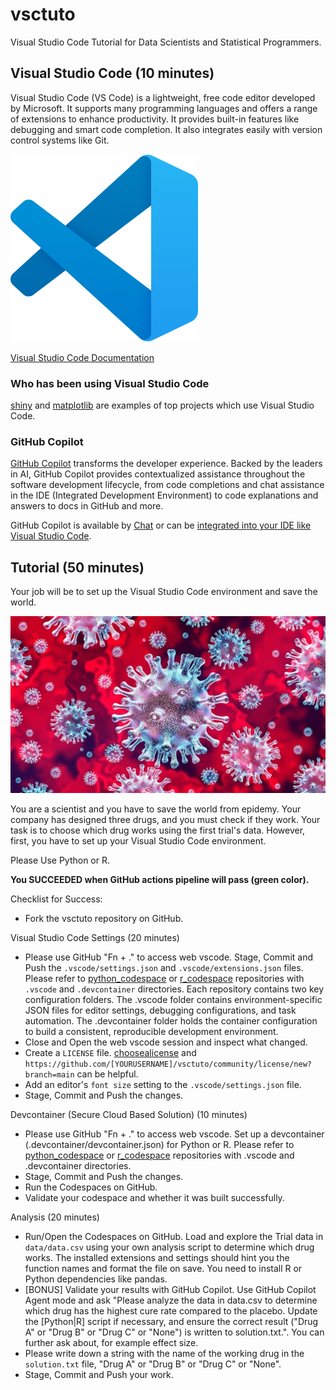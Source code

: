 # vsctuto

Visual Studio Code Tutorial for Data Scientists and Statistical Programmers.

## Visual Studio Code (10 minutes)

Visual Studio Code (VS Code) is a lightweight, free code editor developed by Microsoft. It supports many programming languages and offers a range of extensions to enhance productivity. It provides built-in features like debugging and smart code completion. It also integrates easily with version control systems like Git.

<a href="https://code.visualstudio.com/docs"><img src="img/vscode.png" alt="Visual Studio Code Logo" height="300px" width="auto"></a>

[Visual Studio Code Documentation](https://code.visualstudio.com/docs)

### Who has been using Visual Studio Code

[shiny](https://github.com/rstudio/shiny) and [matplotlib](https://github.com/matplotlib/matplotlib) are examples of top projects which use Visual Studio Code.

### GitHub Copilot

[GitHub Copilot](https://github.com/features/copilot) transforms the developer experience. Backed by the leaders in AI, GitHub Copilot provides contextualized assistance throughout the software development lifecycle, from code completions and chat assistance in the IDE (Integrated Development Environment) to code explanations and answers to docs in GitHub and more.

GitHub Copilot is available by [Chat](https://github.com/copilot) or can be [integrated into your IDE like Visual Studio Code](https://marketplace.visualstudio.com/items?itemName=GitHub.copilot).

## Tutorial (50 minutes)

Your job will be to set up the Visual Studio Code environment and save the world.

![Source: Springer Nature](img/virus.png)

You are a scientist and you have to save the world from epidemy.
Your company has designed three drugs, and you must check if they work.
Your task is to choose which drug works using the first trial's data.
However, first, you have to set up your Visual Studio Code environment.

Please Use Python or R.

**You SUCCEEDED when GitHub actions pipeline will pass (green color).**

Checklist for Success:

* Fork the vsctuto repository on GitHub.

Visual Studio Code Settings (20 minutes)

* Please use GitHub "Fn + ." to access web vscode. Stage, Commit and Push the `.vscode/settings.json` and `.vscode/extensions.json` files. Please refer to [python_codespace](https://www.github.com/polkas/python_codespace) or [r_codespace](https://www.github.com/polkas/r_codespace) repositories with `.vscode` and `.devcontainer` directories.  Each repository contains two key configuration folders. The .vscode folder contains environment-specific JSON files for editor settings, debugging configurations, and task automation. The .devcontainer folder holds the container configuration to build a consistent, reproducible development environment.
* Close and Open the web vscode session and inspect what changed.
* Create a `LICENSE` file. [choosealicense](https://choosealicense.com/) and `https://github.com/[YOURUSERNAME]/vsctuto/community/license/new?branch=main` can be helpful.
* Add an editor's `font size` setting to the `.vscode/settings.json` file. 
* Stage, Commit and Push the changes.


Devcontainer (Secure Cloud Based Solution) (10 minutes)

* Please use GitHub "Fn + ." to access web vscode. Set up a devcontainer (.devcontainer/devcontainer.json) for Python or R. Please refer to [python_codespace](https://www.github.com/polkas/python_codespace) or [r_codespace](https://www.github.com/polkas/r_codespace) repositories with .vscode and .devcontainer directories.
* Stage, Commit and Push the changes.
* Run the Codespaces on GitHub.
* Validate your codespace and whether it was built successfully.

Analysis (20 minutes)

* Run/Open the Codespaces on GitHub. Load and explore the Trial data in `data/data.csv` using your own analysis script to determine which drug works. The installed extensions and settings should hint you the function names and format the file on save. You need to install R or Python dependencies like pandas.
* [BONUS] Validate your results with GitHub Copilot. Use GitHub Copilot Agent mode and ask "Please analyze the data in data.csv to determine which drug has the highest cure rate compared to the placebo. Update the [Python|R] script if necessary, and ensure the correct result ("Drug A" or "Drug B" or "Drug C" or "None") is written to solution.txt.". You can further ask about, for example effect size.
* Please write down a string with the name of the working drug in the `solution.txt` file, "Drug A" or "Drug B" or "Drug C" or "None".
* Stage, Commit and Push your work.
